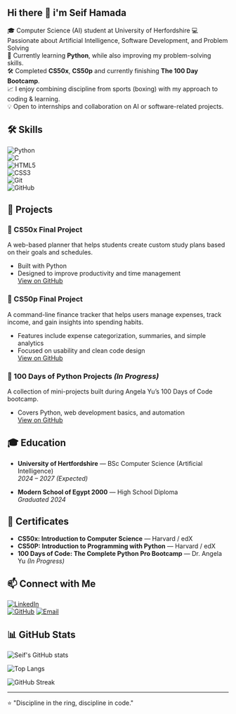 ## Hi there 👋 i'm Seif Hamada  

🎓 Computer Science (AI) student at University of Herfordshire
💻 Passionate about Artificial Intelligence, Software Development, and Problem Solving  
🌱 Currently learning **Python**, while also improving my problem-solving skills.  
🛠️ Completed **CS50x**, **CS50p** and currently finishing **The 100 Day Bootcamp**.  
📈 I enjoy combining discipline from sports (boxing) with my approach to coding & learning.  
💡 Open to internships and collaboration on AI or software-related projects.  


## 🛠️ Skills  

![Python](https://img.shields.io/badge/Python-3776AB?style=for-the-badge&logo=python&logoColor=white)  
![C](https://img.shields.io/badge/C-00599C?style=for-the-badge&logo=c&logoColor=white)  
![HTML5](https://img.shields.io/badge/HTML5-E34F26?style=for-the-badge&logo=html5&logoColor=white)  
![CSS3](https://img.shields.io/badge/CSS3-1572B6?style=for-the-badge&logo=css3&logoColor=white)  
![Git](https://img.shields.io/badge/Git-F05032?style=for-the-badge&logo=git&logoColor=white)  
![GitHub](https://img.shields.io/badge/GitHub-181717?style=for-the-badge&logo=github&logoColor=white)


## 🚀 Projects  

### 🔹 CS50x Final Project  
A web-based planner that helps students create custom study plans based on their goals and schedules.  
- Built with Python  
- Designed to improve productivity and time management  
[View on GitHub](https://github.com/SeifHamada/CS50-Projects/tree/main/Intro%20to%20CS/project)
 
### 🔹 CS50p Final Project  
A command-line finance tracker that helps users manage expenses, track income, and gain insights into spending habits. 
- Features include expense categorization, summaries, and simple analytics  
- Focused on usability and clean code design  
[View on GitHub](https://github.com/SeifHamada/CS50-Projects/tree/main/Intro%20to%20PY/Project) 


### 🔹 100 Days of Python Projects *(In Progress)*  
A collection of mini-projects built during Angela Yu’s 100 Days of Code bootcamp.  
- Covers Python, web development basics, and automation  
[View on GitHub](https://github.com/SeifHamada/100-days-100-python-project)  


## 🎓 Education  

- **University of Hertfordshire** — BSc Computer Science (Artificial Intelligence)  
  *2024 – 2027 (Expected)*  

- **Modern School of Egypt 2000** — High School Diploma  
  *Graduated 2024*  

## 📜 Certificates  

- **CS50x: Introduction to Computer Science** — Harvard / edX  
- **CS50P: Introduction to Programming with Python** — Harvard / edX  
- **100 Days of Code: The Complete Python Pro Bootcamp** — Dr. Angela Yu *(In Progress)*


## 📫 Connect with Me  

[![LinkedIn](https://img.shields.io/badge/LinkedIn-0077B5?style=for-the-badge&logo=linkedin&logoColor=white)](https://www.linkedin.com/in/seifhamada/)  
[![GitHub](https://img.shields.io/badge/GitHub-181717?style=for-the-badge&logo=github&logoColor=white)](https://github.com/SeifHamada)
[![Email](https://img.shields.io/badge/Email-D14836?style=for-the-badge&logo=gmail&logoColor=white)](mailto:seifhamada1@gmail.com)  


## 📊 GitHub Stats  

![Seif's GitHub stats](https://github-readme-stats.vercel.app/api?username=SeifHamada&show_icons=true&theme=tokyonight)  

![Top Langs](https://github-readme-stats.vercel.app/api/top-langs/?username=SeifHamada&layout=compact&theme=tokyonight)  

![GitHub Streak](https://github-readme-streak-stats.herokuapp.com/?user=SeifHamada&theme=tokyonight)


---
⭐ "Discipline in the ring, discipline in code."  

